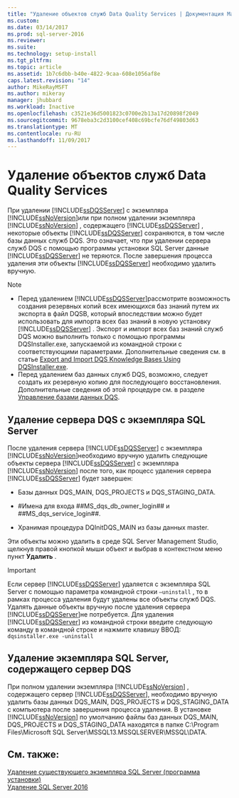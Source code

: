 ```yaml
---
title: "Удаление объектов служб Data Quality Services | Документация Майкрософт"
ms.custom: 
ms.date: 03/14/2017
ms.prod: sql-server-2016
ms.reviewer: 
ms.suite: 
ms.technology: setup-install
ms.tgt_pltfrm: 
ms.topic: article
ms.assetid: 1b7c6dbb-b40e-4822-9caa-608e1056af8e
caps.latest.revision: "14"
author: MikeRayMSFT
ms.author: mikeray
manager: jhubbard
ms.workload: Inactive
ms.openlocfilehash: c3521e36d5001823c0700e2b13a17d20898f2049
ms.sourcegitcommit: 9678eba3c2d3100cef408c69bcfe76df49803d63
ms.translationtype: MT
ms.contentlocale: ru-RU
ms.lasthandoff: 11/09/2017
---
```

# <a name="remove-data-quality-server-objects"></a>Удаление объектов служб Data Quality Services
  При удалении [!INCLUDE[ssDQSServer](../../includes/ssdqsserver-md.md)] с экземпляра [!INCLUDE[ssNoVersion](../../includes/ssnoversion-md.md)]или при полном удалении экземпляра [!INCLUDE[ssNoVersion](../../includes/ssnoversion-md.md)] , содержащего [!INCLUDE[ssDQSServer](../../includes/ssdqsserver-md.md)] , некоторые объекты [!INCLUDE[ssDQSServer](../../includes/ssdqsserver-md.md)] сохраняются, в том числе базы данных служб DQS. Это означает, что при удалении сервера служб DQS с помощью программы установки SQL Server данные [!INCLUDE[ssDQSServer](../../includes/ssdqsserver-md.md)] не теряются. После завершения процесса удаления эти объекты [!INCLUDE[ssDQSServer](../../includes/ssdqsserver-md.md)] необходимо удалить вручную.  
  
> [!NOTE]  
>  -   Перед удалением [!INCLUDE[ssDQSServer](../../includes/ssdqsserver-md.md)]рассмотрите возможность создания резервных копий всех имеющихся баз знаний путем их экспорта в файл DQSB, который впоследствии можно будет использовать для импорта всех баз знаний в новую установку [!INCLUDE[ssDQSServer](../../includes/ssdqsserver-md.md)] . Экспорт и импорт всех баз знаний служб DQS можно выполнить только с помощью программы DQSInstaller.exe, запускаемой из командной строки с соответствующими параметрами. Дополнительные сведения см. в статье [Export and Import DQS Knowledge Bases Using DQSInstaller.exe](../../data-quality-services/install-windows/export-and-import-dqs-knowledge-bases-using-dqsinstaller-exe.md).  
> -   Перед удалением баз данных служб DQS, возможно, следует создать их резервную копию для последующего восстановления. Дополнительные сведения об этой процедуре см. в разделе [Управление базами данных DQS](../../data-quality-services/manage-dqs-databases.md).  
  
## <a name="uninstall-data-quality-server-from-a-sql-server-instance"></a>Удаление сервера DQS с экземпляра SQL Server  
 После удаления сервера [!INCLUDE[ssDQSServer](../../includes/ssdqsserver-md.md)] с экземпляра [!INCLUDE[ssNoVersion](../../includes/ssnoversion-md.md)]необходимо вручную удалить следующие объекты сервера [!INCLUDE[ssDQSServer](../../includes/ssdqsserver-md.md)] с экземпляра [!INCLUDE[ssNoVersion](../../includes/ssnoversion-md.md)] после того, как процесс удаления сервера [!INCLUDE[ssDQSServer](../../includes/ssdqsserver-md.md)] будет завершен:  
  
-   Базы данных DQS_MAIN, DQS_PROJECTS и DQS_STAGING_DATA.  
  
-   \#Имена для входа ##MS_dqs_db_owner_login## и ##MS_dqs_service_login##.  
  
-   Хранимая процедура DQInitDQS_MAIN из базы данных master.  
  
 Эти объекты можно удалить в среде SQL Server Management Studio, щелкнув правой кнопкой мыши объект и выбрав в контекстном меню пункт **Удалить** .  
  
> [!IMPORTANT]  
>  Если сервер [!INCLUDE[ssDQSServer](../../includes/ssdqsserver-md.md)] удаляется с экземпляра SQL Server с помощью параметра командной строки `–uninstall` , то в рамках процесса удаления будут удалены все объекты служб DQS. Удалять данные объекты вручную после удаления сервера [!INCLUDE[ssDQSServer](../../includes/ssdqsserver-md.md)]не потребуется. Для удаления [!INCLUDE[ssDQSServer](../../includes/ssdqsserver-md.md)] из командной строки введите следующую команду в командной строке и нажмите клавишу ВВОД:   
> `dqsinstaller.exe -uninstall`  
  
## <a name="uninstall-sql-server-instance-containing-data-quality-server"></a>Удаление экземпляра SQL Server, содержащего сервер DQS  
 При полном удалении экземпляра [!INCLUDE[ssNoVersion](../../includes/ssnoversion-md.md)] , содержащего сервер [!INCLUDE[ssDQSServer](../../includes/ssdqsserver-md.md)], необходимо вручную удалить базы данных DQS_MAIN, DQS_PROJECTS и DQS_STAGING_DATA с компьютера после завершения процесса удаления. В установке [!INCLUDE[ssNoVersion](../../includes/ssnoversion-md.md)] по умолчанию файлы баз данных DQS_MAIN, DQS_PROJECTS и DQS_STAGING_DATA находятся в папке C:\Program Files\Microsoft SQL Server\MSSQL13.MSSQLSERVER\MSSQL\DATA.  
  
## <a name="see-also"></a>См. также:  
 [Удаление существующего экземпляра SQL Server (программа установки)](../../sql-server/install/uninstall-an-existing-instance-of-sql-server-setup.md)   
 [Удаление SQL Server 2016](../../sql-server/install/uninstall-sql-server.md)  
  
  
